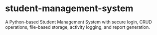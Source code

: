 # student-management-system
A Python-based Student Management System with secure login, CRUD operations, file-based storage, activity logging, and report generation.
